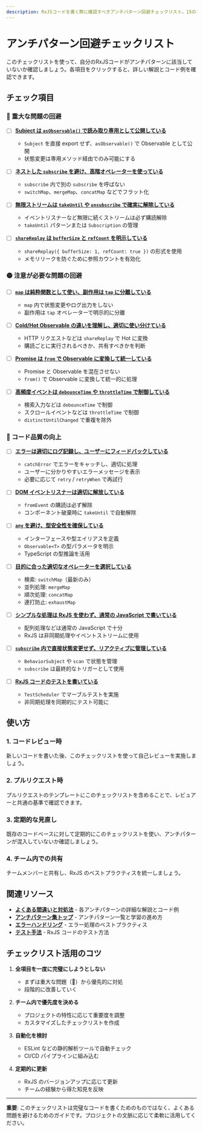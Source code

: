 ```yaml
---
description: RxJSコードを書く際に確認すべきアンチパターン回避チェックリスト。15のベストプラクティスを確認し、堅牢で保守性の高いコードを実現しましょう。
---
```


# アンチパターン回避チェックリスト

このチェックリストを使って、自分のRxJSコードがアンチパターンに該当していないか確認しましょう。各項目をクリックすると、詳しい解説とコード例を確認できます。

## チェック項目

### 🔴 重大な問題の回避

- [ ] **[Subject は `asObservable()` で読み取り専用として公開している](./common-mistakes#1-subject-の外部公開)**
  - `Subject` を直接 export せず、`asObservable()` で Observable として公開
  - 状態変更は専用メソッド経由でのみ可能にする

- [ ] **[ネストした `subscribe` を避け、高階オペレーターを使っている](./common-mistakes#2-ネストした-subscribe-コールバック地獄)**
  - `subscribe` 内で別の `subscribe` を呼ばない
  - `switchMap`、`mergeMap`、`concatMap` などでフラット化

- [ ] **[無限ストリームは `takeUntil` や `unsubscribe` で確実に解除している](./common-mistakes#3-unsubscribe-忘れ-メモリリーク)**
  - イベントリスナーなど無限に続くストリームは必ず購読解除
  - `takeUntil` パターンまたは `Subscription` の管理

- [ ] **[`shareReplay` は `bufferSize` と `refCount` を明示している](./common-mistakes#4-sharereplay-の誤用)**
  - `shareReplay({ bufferSize: 1, refCount: true })` の形式を使用
  - メモリリークを防ぐために参照カウントを有効化

### 🟡 注意が必要な問題の回避

- [ ] **[`map` は純粋関数として使い、副作用は `tap` に分離している](./common-mistakes#5-map-での副作用)**
  - `map` 内で状態変更やログ出力をしない
  - 副作用は `tap` オペレーターで明示的に分離

- [ ] **[Cold/Hot Observable の違いを理解し、適切に使い分けている](./common-mistakes#6-cold-hot-observable-の違いの無視)**
  - HTTP リクエストなどは `shareReplay` で Hot に変換
  - 購読ごとに実行されるべきか、共有すべきかを判断

- [ ] **[Promise は `from` で Observable に変換して統一している](./common-mistakes#7-promise-と-observable-の不適切な混在)**
  - Promise と Observable を混在させない
  - `from()` で Observable に変換して統一的に処理

- [ ] **[高頻度イベントは `debounceTime` や `throttleTime` で制御している](./common-mistakes#8-バックプレッシャーの無視)**
  - 検索入力などは `debounceTime` で制御
  - スクロールイベントなどは `throttleTime` で制御
  - `distinctUntilChanged` で重複を除外

### 🔵 コード品質の向上

- [ ] **[エラーは適切にログ記録し、ユーザーにフィードバックしている](./common-mistakes#9-エラーの握りつぶし)**
  - `catchError` でエラーをキャッチし、適切に処理
  - ユーザーに分かりやすいエラーメッセージを表示
  - 必要に応じて `retry` / `retryWhen` で再試行

- [ ] **[DOM イベントリスナーは適切に解放している](./common-mistakes#10-dom-イベントサブスクリプションのリーク)**
  - `fromEvent` の購読は必ず解除
  - コンポーネント破棄時に `takeUntil` で自動解除

- [ ] **[`any` を避け、型安全性を確保している](./common-mistakes#11-型安全性の欠如-any-の多用)**
  - インターフェースや型エイリアスを定義
  - `Observable<T>` の型パラメータを明示
  - TypeScript の型推論を活用

- [ ] **[目的に合った適切なオペレーターを選択している](./common-mistakes#12-不適切なオペレーター選択)**
  - 検索: `switchMap`（最新のみ）
  - 並列処理: `mergeMap`
  - 順次処理: `concatMap`
  - 連打防止: `exhaustMap`

- [ ] **[シンプルな処理は RxJS を使わず、通常の JavaScript で書いている](./common-mistakes#13-過度な複雑化)**
  - 配列処理などは通常の JavaScript で十分
  - RxJS は非同期処理やイベントストリームに使用

- [ ] **[`subscribe` 内で直接状態変更せず、リアクティブに管理している](./common-mistakes#14-subscribe-内での状態変更)**
  - `BehaviorSubject` や `scan` で状態を管理
  - `subscribe` は最終的なトリガーとして使用

- [ ] **[RxJS コードのテストを書いている](./common-mistakes#15-テストの欠如)**
  - `TestScheduler` でマーブルテストを実施
  - 非同期処理を同期的にテスト可能に

## 使い方

### 1. コードレビュー時

新しいコードを書いた後、このチェックリストを使って自己レビューを実施しましょう。

### 2. プルリクエスト時

プルリクエストのテンプレートにこのチェックリストを含めることで、レビュアーと共通の基準で確認できます。

### 3. 定期的な見直し

既存のコードベースに対して定期的にこのチェックリストを使い、アンチパターンが混入していないか確認しましょう。

### 4. チーム内での共有

チームメンバーと共有し、RxJS のベストプラクティスを統一しましょう。

## 関連リソース

- **[よくある間違いと対処法](./common-mistakes)** - 各アンチパターンの詳細な解説とコード例
- **[アンチパターン集トップ](./index)** - アンチパターン一覧と学習の進め方
- **[エラーハンドリング](/guide/error-handling/strategies)** - エラー処理のベストプラクティス
- **[テスト手法](/guide/testing/unit-tests)** - RxJS コードのテスト方法

## チェックリスト活用のコツ

1. **全項目を一度に完璧にしようとしない**
   - まずは重大な問題（🔴）から優先的に対処
   - 段階的に改善していく

2. **チーム内で優先度を決める**
   - プロジェクトの特性に応じて重要度を調整
   - カスタマイズしたチェックリストを作成

3. **自動化を検討**
   - ESLint などの静的解析ツールで自動チェック
   - CI/CD パイプラインに組み込む

4. **定期的に更新**
   - RxJS のバージョンアップに応じて更新
   - チームの経験から得た知見を反映

---

**重要**: このチェックリストは完璧なコードを書くためのものではなく、よくある問題を避けるためのガイドです。プロジェクトの文脈に応じて柔軟に活用してください。
